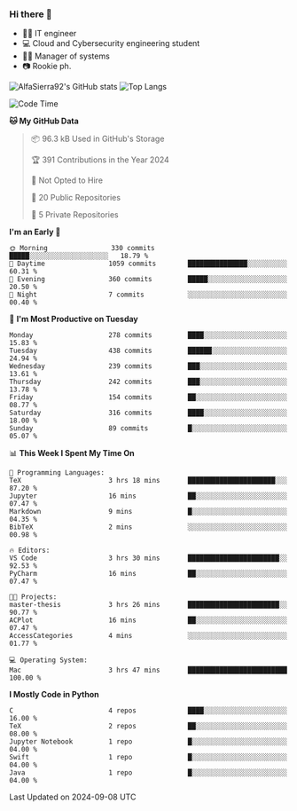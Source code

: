 ### Hi there 👋
- 👨‍💻 IT engineer
- 💻 Cloud and Cybersecurity engineering student
- 👨‍💼 Manager of systems
- 📷 Rookie ph.


![AlfaSierra92's GitHub stats](https://github-readme-stats.vercel.app/api?username=AlfaSierra92&theme=nord)
![Top Langs](https://github-readme-stats.vercel.app/api/top-langs/?username=AlfaSierra92&theme=nord&layout=compact)

<!--START_SECTION:waka-->
![Code Time](http://img.shields.io/badge/Code%20Time-187%20hrs%2056%20mins-blue)

**🐱 My GitHub Data** 

> 📦 96.3 kB Used in GitHub's Storage 
 > 
> 🏆 391 Contributions in the Year 2024
 > 
> 🚫 Not Opted to Hire
 > 
> 📜 20 Public Repositories 
 > 
> 🔑 5 Private Repositories 
 > 
**I'm an Early 🐤** 

```text
🌞 Morning                330 commits         █████░░░░░░░░░░░░░░░░░░░░   18.79 % 
🌆 Daytime                1059 commits        ███████████████░░░░░░░░░░   60.31 % 
🌃 Evening                360 commits         █████░░░░░░░░░░░░░░░░░░░░   20.50 % 
🌙 Night                  7 commits           ░░░░░░░░░░░░░░░░░░░░░░░░░   00.40 % 
```
📅 **I'm Most Productive on Tuesday** 

```text
Monday                   278 commits         ████░░░░░░░░░░░░░░░░░░░░░   15.83 % 
Tuesday                  438 commits         ██████░░░░░░░░░░░░░░░░░░░   24.94 % 
Wednesday                239 commits         ███░░░░░░░░░░░░░░░░░░░░░░   13.61 % 
Thursday                 242 commits         ███░░░░░░░░░░░░░░░░░░░░░░   13.78 % 
Friday                   154 commits         ██░░░░░░░░░░░░░░░░░░░░░░░   08.77 % 
Saturday                 316 commits         ████░░░░░░░░░░░░░░░░░░░░░   18.00 % 
Sunday                   89 commits          █░░░░░░░░░░░░░░░░░░░░░░░░   05.07 % 
```


📊 **This Week I Spent My Time On** 

```text
💬 Programming Languages: 
TeX                      3 hrs 18 mins       ██████████████████████░░░   87.20 % 
Jupyter                  16 mins             ██░░░░░░░░░░░░░░░░░░░░░░░   07.47 % 
Markdown                 9 mins              █░░░░░░░░░░░░░░░░░░░░░░░░   04.35 % 
BibTeX                   2 mins              ░░░░░░░░░░░░░░░░░░░░░░░░░   00.98 % 

🔥 Editors: 
VS Code                  3 hrs 30 mins       ███████████████████████░░   92.53 % 
PyCharm                  16 mins             ██░░░░░░░░░░░░░░░░░░░░░░░   07.47 % 

🐱‍💻 Projects: 
master-thesis            3 hrs 26 mins       ███████████████████████░░   90.77 % 
ACPlot                   16 mins             ██░░░░░░░░░░░░░░░░░░░░░░░   07.47 % 
AccessCategories         4 mins              ░░░░░░░░░░░░░░░░░░░░░░░░░   01.77 % 

💻 Operating System: 
Mac                      3 hrs 47 mins       █████████████████████████   100.00 % 
```

**I Mostly Code in Python** 

```text
C                        4 repos             ████░░░░░░░░░░░░░░░░░░░░░   16.00 % 
TeX                      2 repos             ██░░░░░░░░░░░░░░░░░░░░░░░   08.00 % 
Jupyter Notebook         1 repo              █░░░░░░░░░░░░░░░░░░░░░░░░   04.00 % 
Swift                    1 repo              █░░░░░░░░░░░░░░░░░░░░░░░░   04.00 % 
Java                     1 repo              █░░░░░░░░░░░░░░░░░░░░░░░░   04.00 % 
```




 Last Updated on 2024-09-08 UTC
<!--END_SECTION:waka-->

<!--
**AlfaSierra92/AlfaSierra92** is a ✨ _special_ ✨ repository because its `README.md` (this file) appears on your GitHub profile.

Here are some ideas to get you started:

- 🔭 I’m currently working on ...
- 🌱 I’m currently learning ...
- 👯 I’m looking to collaborate on ...
- 🤔 I’m looking for help with ...
- 💬 Ask me about ...
- 📫 How to reach me: ...
- 😄 Pronouns: ...
- ⚡ Fun fact: ...
-->
